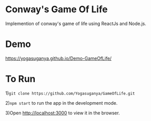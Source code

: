 # Conway's Game Of Life

Implemention of conway's game of life using ReactJs and Node.js.

# Demo

https://yogasuganya.github.io/Demo-GameOfLife/

# To Run

1)`git clone https://github.com/Yogasuganya/GameOfLife.git`

2)`npm start` to run the app in the development mode.

3)Open [http://localhost:3000](http://localhost:3000) to view it in the browser.
